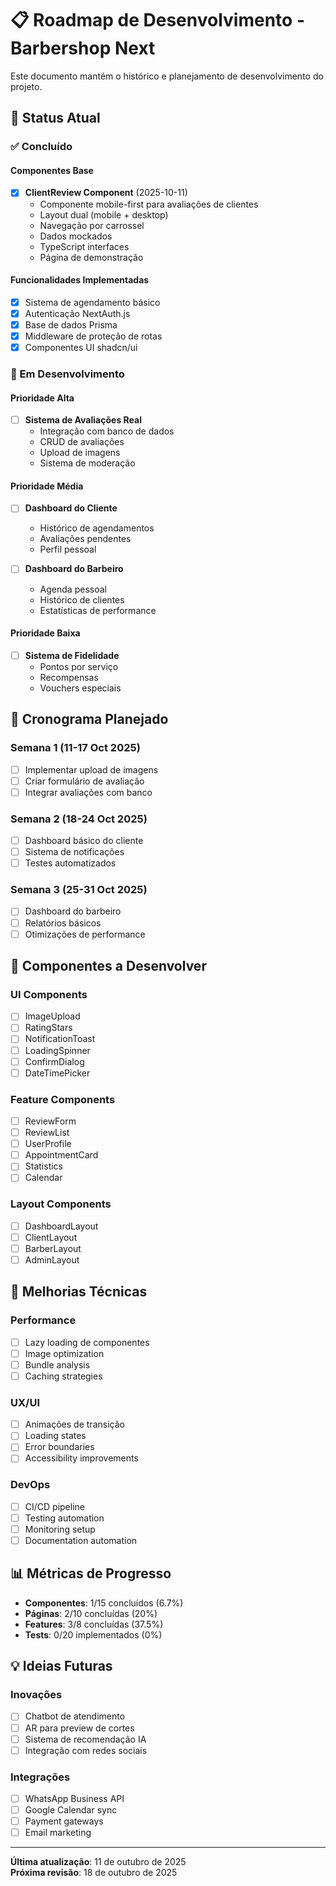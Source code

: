 # 📋 Roadmap de Desenvolvimento - Barbershop Next

Este documento mantém o histórico e planejamento de desenvolvimento do projeto.

## 🎯 Status Atual

### ✅ Concluído

#### Componentes Base
- [x] **ClientReview Component** (2025-10-11)
  - Componente mobile-first para avaliações de clientes
  - Layout dual (mobile + desktop)
  - Navegação por carrossel
  - Dados mockados
  - TypeScript interfaces
  - Página de demonstração

#### Funcionalidades Implementadas
- [x] Sistema de agendamento básico
- [x] Autenticação NextAuth.js
- [x] Base de dados Prisma
- [x] Middleware de proteção de rotas
- [x] Componentes UI shadcn/ui

### 🚧 Em Desenvolvimento

#### Prioridade Alta
- [ ] **Sistema de Avaliações Real**
  - Integração com banco de dados
  - CRUD de avaliações
  - Upload de imagens
  - Sistema de moderação

#### Prioridade Média
- [ ] **Dashboard do Cliente**
  - Histórico de agendamentos
  - Avaliações pendentes
  - Perfil pessoal

- [ ] **Dashboard do Barbeiro**
  - Agenda pessoal
  - Histórico de clientes
  - Estatísticas de performance

#### Prioridade Baixa
- [ ] **Sistema de Fidelidade**
  - Pontos por serviço
  - Recompensas
  - Vouchers especiais

## 📅 Cronograma Planejado

### Semana 1 (11-17 Oct 2025)
- [ ] Implementar upload de imagens
- [ ] Criar formulário de avaliação
- [ ] Integrar avaliações com banco

### Semana 2 (18-24 Oct 2025)
- [ ] Dashboard básico do cliente
- [ ] Sistema de notificações
- [ ] Testes automatizados

### Semana 3 (25-31 Oct 2025)
- [ ] Dashboard do barbeiro
- [ ] Relatórios básicos
- [ ] Otimizações de performance

## 🎨 Componentes a Desenvolver

### UI Components
- [ ] ImageUpload
- [ ] RatingStars
- [ ] NotificationToast
- [ ] LoadingSpinner
- [ ] ConfirmDialog
- [ ] DateTimePicker

### Feature Components
- [ ] ReviewForm
- [ ] ReviewList
- [ ] UserProfile
- [ ] AppointmentCard
- [ ] Statistics
- [ ] Calendar

### Layout Components
- [ ] DashboardLayout
- [ ] ClientLayout
- [ ] BarberLayout
- [ ] AdminLayout

## 🔧 Melhorias Técnicas

### Performance
- [ ] Lazy loading de componentes
- [ ] Image optimization
- [ ] Bundle analysis
- [ ] Caching strategies

### UX/UI
- [ ] Animações de transição
- [ ] Loading states
- [ ] Error boundaries
- [ ] Accessibility improvements

### DevOps
- [ ] CI/CD pipeline
- [ ] Testing automation
- [ ] Monitoring setup
- [ ] Documentation automation

## 📊 Métricas de Progresso

- **Componentes**: 1/15 concluídos (6.7%)
- **Páginas**: 2/10 concluídas (20%)
- **Features**: 3/8 concluídas (37.5%)
- **Tests**: 0/20 implementados (0%)

## 💡 Ideias Futuras

### Inovações
- [ ] Chatbot de atendimento
- [ ] AR para preview de cortes
- [ ] Sistema de recomendação IA
- [ ] Integração com redes sociais

### Integrações
- [ ] WhatsApp Business API
- [ ] Google Calendar sync
- [ ] Payment gateways
- [ ] Email marketing

---

**Última atualização**: 11 de outubro de 2025  
**Próxima revisão**: 18 de outubro de 2025